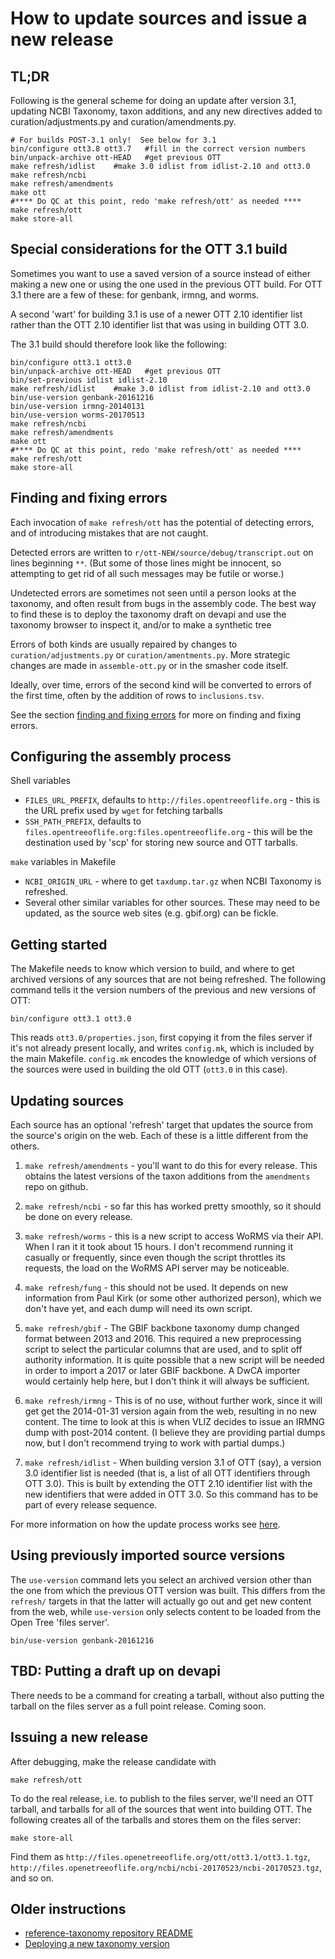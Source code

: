 # How to update sources and issue a new release

## TL;DR

Following is the general scheme for doing an update after version 3.1,
updating NCBI Taxonomy, taxon additions, and any new directives added
to curation/adjustments.py and curation/amendments.py.

    # For builds POST-3.1 only!  See below for 3.1
    bin/configure ott3.8 ott3.7   #fill in the correct version numbers
    bin/unpack-archive ott-HEAD   #get previous OTT
    make refresh/idlist    #make 3.0 idlist from idlist-2.10 and ott3.0
    make refresh/ncbi
    make refresh/amendments
    make ott
    #**** Do QC at this point, redo 'make refresh/ott' as needed ****
    make refresh/ott
    make store-all

## Special considerations for the OTT 3.1 build

Sometimes you want to use a saved version of a source instead of
either making a new one or using the one used in the previous OTT
build.  For OTT 3.1 there are a few of these: for genbank, irmng, and
worms.

A second 'wart' for building 3.1 is use of a newer OTT 2.10 identifier
list rather than the OTT 2.10 identifier list that was using in
building OTT 3.0.

The 3.1 build should therefore look like the following:

    bin/configure ott3.1 ott3.0
    bin/unpack-archive ott-HEAD   #get previous OTT
    bin/set-previous idlist idlist-2.10
    make refresh/idlist    #make 3.0 idlist from idlist-2.10 and ott3.0
    bin/use-version genbank-20161216
    bin/use-version irmng-20140131
    bin/use-version worms-20170513
    make refresh/ncbi
    make refresh/amendments
    make ott
    #**** Do QC at this point, redo 'make refresh/ott' as needed ****
    make refresh/ott
    make store-all

## Finding and fixing errors

Each invocation of `make refresh/ott` has the potential of detecting
errors, and of introducing mistakes that are not caught.

Detected errors are written to `r/ott-NEW/source/debug/transcript.out` on lines
beginning `**`.  (But some of those lines might be innocent, so
attempting to get rid of all such messages may be futile or worse.)

Undetected errors are sometimes not seen until a person looks at the
taxonomy, and often result from bugs in the assembly code.  The best
way to find these is to deploy the taxonomy draft on devapi and use
the taxonomy browser to inspect it, and/or to make a synthetic tree

Errors of both kinds are usually repaired by changes to
`curation/adjustments.py` or `curation/amentments.py`.  More strategic
changes are made in `assemble-ott.py` or in the smasher code itself.

Ideally, over time, errors of the second kind will be converted to
errors of the first time, often by the addition of rows to
`inclusions.tsv`.

See the section [finding and fixing errors](qc.md) for more on finding
and fixing errors.

## Configuring the assembly process

Shell variables

* `FILES_URL_PREFIX`, defaults to `http://files.opentreeoflife.org` -
  this is the URL prefix used by `wget` for fetching tarballs
* `SSH_PATH_PREFIX`, defaults to
  `files.opentreeoflife.org:files.opentreeoflife.org` - this will be
  the destination used by 'scp' for storing new source and OTT tarballs.

`make` variables in Makefile

* `NCBI_ORIGIN_URL` - where to get `taxdump.tar.gz` when NCBI
  Taxonomy is refreshed.
* Several other similar variables for other sources.  These may need
  to be updated, as the source web sites (e.g. gbif.org) can be
  fickle.

## Getting started

The Makefile needs to know which version to build, and where to get
archived versions of any sources that are not being refreshed.  The
following command tells it the version numbers of the previous and new
versions of OTT:

    bin/configure ott3.1 ott3.0

This reads `ott3.0/properties.json`, first copying it from the files
server if it's not already present locally, and writes `config.mk`,
which is included by the main Makefile.  `config.mk` encodes the
knowledge of which versions of the sources were used in building the
old OTT (`ott3.0` in this case).


## Updating sources

Each source has an optional 'refresh' target that updates the source
from the source's origin on the web.  Each of these is a little
different from the others.

1. `make refresh/amendments` - you'll want to do this for every
   release.  This obtains the latest versions of the taxon additions
   from the `amendments` repo on github.

1. `make refresh/ncbi` - so far this has worked pretty smoothly, so it
   should be done on every release.

1. `make refresh/worms` - this is a new script to access WoRMS via
   their API.  When I ran it it took about 15 hours.  I don't
   recommend running it casually or frequently, since even though the
   script throttles its requests, the load on the WoRMS API server may
   be noticeable.

1. `make refresh/fung` - this should not be used.  It depends on new
   information from Paul Kirk (or some other authorized person), which
   we don't have yet, and
   each dump will need its own script.

1. `make refresh/gbif` - The GBIF backbone taxonomy dump changed
   format between 2013 and 2016.  This required a new preprocessing
   script to select the particular columns that are used, and to split
   off authority information.  It is quite possible that a new script
   will be needed in order to import a 2017 or later GBIF backbone.  A
   DwCA importer would certainly help here, but I don't think it will
   always be sufficient.

1. `make refresh/irmng` - This is of no use, without further work,
   since it will get get the 2014-01-31 version again from the web,
   resulting in no new content.  The time to look at this is when VLIZ
   decides to issue an IRMNG dump with post-2014 content.  (I believe
   they are providing partial dumps now, but I don't recommend trying
   to work with partial dumps.)

1. `make refresh/idlist` - When building version 3.1 of OTT (say), a
   version 3.0 identifier list is needed (that is, a list of all OTT
   identifiers through OTT 3.0).  This is built by extending the OTT
   2.10 identifier list with the new identifiers that were added in
   OTT 3.0.  So this command has to be part of every release sequence.

For more information on how the update process works see
[here](build-system.md).

## Using previously imported source versions

The `use-version` command lets you select an archived version other
than the one from which the previous OTT version was built.  This
differs from the `refresh/` targets in that the latter will actually
go out and get new content from the web, while `use-version` only
selects content to be loaded from the Open Tree 'files server'.

    bin/use-version genbank-20161216

## TBD: Putting a draft up on devapi

There needs to be a command for creating a tarball, without also
putting the tarball on the files server as a full point release.
Coming soon.


## Issuing a new release

After debugging, make the release candidate with

    make refresh/ott

To do the real release, i.e. to publish to the files server, we'll
need an OTT tarball, and tarballs for all of the sources that went
into building OTT.  The following creates all of the tarballs and
stores them on the files server:

    make store-all

Find them as `http://files.openetreeoflife.org/ott/ott3.1/ott3.1.tgz`,
`http://files.openetreeoflife.org/ncbi/ncbi-20170523/ncbi-20170523.tgz`,
and so on.


## Older instructions

* [reference-taxonomy repository README](../README.md)
* [Deploying a new taxonomy version](https://github.com/OpenTreeOfLife/germinator/wiki/Deploying-a-new-taxonomy-version)
